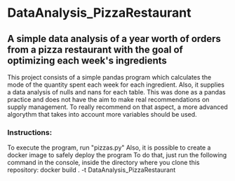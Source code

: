 # DataAnalysis_PizzaRestaurant

## A simple data analysis of a year worth of orders from a pizza restaurant with the goal of optimizing each week's ingredients

This project consists of a simple pandas program which calculates the mode of the quantity spent each week for each ingredient.
Also, it supplies a data analysis of nulls and nans for each table.
This was done as a pandas practice and does not have the aim to make real recommendations on supply management.
To really recommend on that aspect, a more advanced algorythm that takes into account more variables should be used.

### Instructions:
To execute the program, run "pizzas.py"
Also, it is possible to create a docker image to safely deploy the program
To do that, just run the following command in the console, inside the directory where you clone this repository:
docker build . -t DataAnalysis_PizzaRestaurant